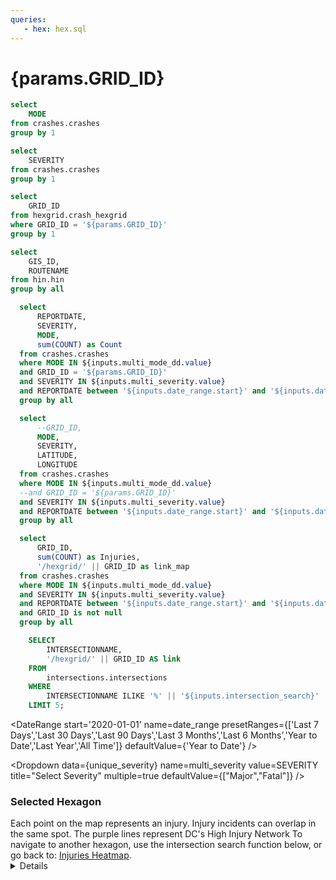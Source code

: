 ```yaml
---
queries:
   - hex: hex.sql
---
```


# {params.GRID_ID}

```sql unique_mode
select 
    MODE
from crashes.crashes
group by 1
```

```sql unique_severity
select 
    SEVERITY
from crashes.crashes
group by 1
```

```sql unique_hex
select 
    GRID_ID
from hexgrid.crash_hexgrid
where GRID_ID = '${params.GRID_ID}'
group by 1
```

```sql unique_hin
select 
    GIS_ID,
    ROUTENAME
from hin.hin
group by all
```

```sql table_query
  select
      REPORTDATE,
      SEVERITY,
      MODE,
      sum(COUNT) as Count
  from crashes.crashes
  where MODE IN ${inputs.multi_mode_dd.value}
  and GRID_ID = '${params.GRID_ID}'
  and SEVERITY IN ${inputs.multi_severity.value}
  and REPORTDATE between '${inputs.date_range.start}' and '${inputs.date_range.end}'
  group by all
```

```sql incidents
  select
      --GRID_ID,
      MODE,
      SEVERITY,
      LATITUDE,
      LONGITUDE
  from crashes.crashes
  where MODE IN ${inputs.multi_mode_dd.value}
  --and GRID_ID = '${params.GRID_ID}'
  and SEVERITY IN ${inputs.multi_severity.value}
  and REPORTDATE between '${inputs.date_range.start}' and '${inputs.date_range.end}'
  group by all
```

```sql hex_map
  select
      GRID_ID,
      sum(COUNT) as Injuries,
      '/hexgrid/' || GRID_ID as link_map
  from crashes.crashes
  where MODE IN ${inputs.multi_mode_dd.value}
  and SEVERITY IN ${inputs.multi_severity.value}
  and REPORTDATE between '${inputs.date_range.start}' and '${inputs.date_range.end}'
  and GRID_ID is not null
  group by all
```

```sql intersections_table
    SELECT
        INTERSECTIONNAME,
        '/hexgrid/' || GRID_ID AS link
    FROM
        intersections.intersections
    WHERE
        INTERSECTIONNAME ILIKE '%' || '${inputs.intersection_search}' || '%'
    LIMIT 5;
```

<!---
sql intersections_table
    SELECT
        INTERSECTIONNAME,
        '/hexgrid/' || GRID_ID AS link
    FROM
        intersections.intersections
-->

<DateRange
  start='2020-01-01'
  name=date_range
  presetRanges={['Last 7 Days','Last 30 Days','Last 90 Days','Last 3 Months','Last 6 Months','Year to Date','Last Year','All Time']}
  defaultValue={'Year to Date'}
/>

<Dropdown
    data={unique_severity} 
    name=multi_severity
    value=SEVERITY
    title="Select Severity"
    multiple=true
    defaultValue={["Major","Fatal"]}
/>

<Dropdown
    data={unique_mode} 
    name=multi_mode_dd
    value=MODE
    title="Select Mode"
    multiple=true
    selectAllByDefault=true
    description="*Only fatal"
/>

### Selected Hexagon

<Grid cols=2>
    <Group>
        <Note>
        Each point on the map represents an injury. Injury incidents can overlap in the same spot.
        </Note>
        <BaseMap
          height=400
          startingZoom=17
        >
          <Points data={incidents} lat=LATITUDE long=LONGITUDE value=SEVERITY pointName=MODE opacity=1 colorPalette={['#ffdf00','#ff9412','#ff5a53']} ignoreZoom=true/>
          <Areas data={unique_hin} geoJsonUrl='/High_Injury_Network.geojson' geoId=GIS_ID areaCol=GIS_ID borderColor=#9d00ff color=#1C00ff00/ borderWidth=1.5 ignoreZoom=true
          tooltip={[
                {id: 'ROUTENAME'}
            ]}
          />
          <Areas data={unique_hex} geoJsonUrl='/crash-hexgrid.geojson' geoId=GRID_ID areaCol=GRID_ID min=0 borderColor=#000000 color=#1C00ff00/>
        </BaseMap>
        <Note>
        The purple lines represent DC's High Injury Network
        </Note>
    </Group>    
    <Group>
        <DataTable data={table_query} sort="REPORTDATE desc" totalRow=true rows=5 subtitle='Injury Table' rowShading=true>
          <Column id=REPORTDATE title='Date' fmt='mm/dd/yy hh:mm' totalAgg="Total"/>
          <Column id=SEVERITY totalAgg="-"/>
          <Column id=MODE totalAgg='{inputs.multi_mode}'/>
          <Column id=Count totalAgg=sum/>
        </DataTable>
        <Alert status="info">
            To navigate to another hexagon, use the intersection search function below, or go back to: <a href="https://crash-injury-dashboard.evidence.app/hexgrid/">Injuries Heatmap</a>.
        </Alert>
        <TextInput
            name=intersection_search
            title="Intersection Search"
            description="Search for an intersection within a hexagon"
            placeholder="E.g. 14TH ST NW & PENNSYLVANIA AVE NW"
            defaultValue="14TH ST NW"
        />
        <DataTable data={intersections_table} subtitle="Select an intersection to zoom into a hexagon containing the selected intersection." rowShading=true rows=5 link=link downloadable=false>
                    <Column id=INTERSECTIONNAME title=" "/>
        </DataTable>
    </Group>
</Grid>

<Details title="Having trouble with the search? Tap here for solutions.">

### Tips:
- For numbered streets, keep the ordinal attached directly to the number without spaces (e.g., "14TH ST NW" is correct, while "14 TH ST NW" is not).
- Always include the road type after the name or number, followed by the quadrant (e.g., "PENNSYLVANIA AVE NW").
- Don’t use "and" for intersections; always use "&" (e.g., "14TH ST NW & PENNSYLVANIA AVE NW").
- If you don’t see the intersection listed here, try reversing the order (e.g., change "PENNSYLVANIA AVE NW & 14TH ST NW" to "14TH ST NW & PENNSYLVANIA AVE NW").

</Details>